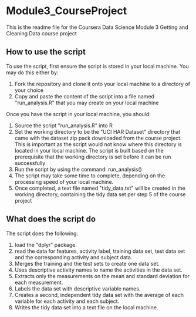 # Module3_CourseProject
This is the readme file for the Coursera Data Science Module 3 Getting and Cleaning Data course project

## How to use the script
To use the script, first ensure the script is stored in your local machine. You may do this either by:

1. Fork the repository and clone it onto your local machine to a directory of your choice
2. Copy and paste the content of the script into a file named "run_analysis.R" that you may create on your local machine

Once you have the script in your local machine, you should:
1. Source the script "run_analysis.R" into R
2. Set the working directory to be the "UCI HAR Dataset" directory that came with the dataset zip pack downloaded from the course project. This is important as the script would not know where this directory is located in your local machine. The script is built based on the prerequisite that the working directory is set before it can be run successfully
3. Run the script by using the command: run_analysis()
4. The script may take some time to complete, depending on the processing speed of your local machine.
5. Once completed, a text file named "tidy_data.txt" will be created in the working directory, containing the tidy data set per step 5 of the course project


## What does the script do
The script does the following:

1. load the "dplyr" package.
2. read the data for features, activity label, training data set, test data set and the corresponding activity and subject data.
3. Merges the training and the test sets to create one data set.
4. Uses descriptive activity names to name the activities in the data set.
5. Extracts only the measurements on the mean and standard deviation for each measurement. 
6. Labels the data set with descriptive variable names. 
7. Creates a second, independent tidy data set with the average of each variable for each activity and each subject.
8. Writes the tidy data set into a text file on the local machine.
